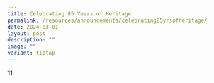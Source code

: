 ```yaml
---
title: Celebrating 85 Years of Heritage
permalink: /resources/announcements/celebrating85yrsofheritage/
date: 2024-03-01
layout: post
description: ""
image: ""
variant: tiptap
---
```

<p>11</p>
<p></p>